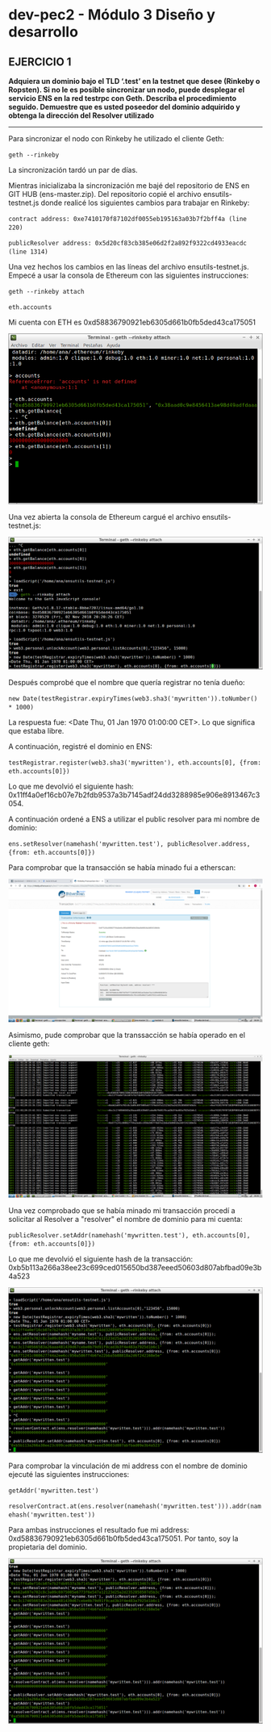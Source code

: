 # dev-pec2 - Módulo 3 Diseño y desarrollo

## EJERCICIO 1

**Adquiera un dominio bajo el TLD ‘.test’ en la testnet que desee (Rinkeby o Ropsten).  Si   no   le   es   posible   sincronizar   un   nodo,   puede   desplegar   el   servicio   ENS   en   la   red   testrpc con Geth. Describa el procedimiento seguido. Demuestre   que   es   usted   poseedor   del   dominio   adquirido   y   obtenga   la   dirección   del  Resolver utilizado** 

---

Para sincronizar el nodo con Rinkeby he utilizado el cliente Geth: 

`geth --rinkeby`

La sincronización tardó un par de días. 

Mientras inicializaba la sincronización me bajé del repositorio de ENS en GIT HUB (ens-master.zip). Del repositorio copié el archivo ensutils-testnet.js donde realicé los siguientes cambios para trabajar en Rinkeby:

`contract address: 0xe7410170f87102df0055eb195163a03b7f2bff4a (line 220)`

`publicResolver address: 0x5d20cf83cb385e06d2f2a892f9322cd4933eacdc (line 1314)`

Una vez hechos los cambios en las líneas del archivo ensutils-testnet.js. Empecé a usar la consola de Ethereum con las siguientes instrucciones:

`geth --rinkeby attach`

`eth.accounts` 

Mi cuenta con ETH es 0xd58836790921eb6305d661b0fb5ded43ca175051

 ![Dirección y ETH](https://github.com/anakb/dev-pec2.2/blob/master/ejercicio1/1.png "Dirección y ETH")

Una vez abierta la consola de Ethereum cargué el archivo ensutils-testnet.js:

![Carga de archivo ensutils-testnet.js modificado para Rinkeby](https://github.com/anakb/dev-pec2.2/blob/master/ejercicio1/2.png "Carga de archivo ensutils-testnet.js modificado para Rinkeby")

Después comprobé que el nombre que quería registrar no tenía dueño:

`new Date(testRegistrar.expiryTimes(web3.sha3('mywritten')).toNumber() * 1000)`

La respuesta fue: <Date Thu, 01 Jan 1970 01:00:00 CET>. Lo que significa que estaba libre. 

A continuación, registré el dominio en ENS: 

`testRegistrar.register(web3.sha3('mywritten'), eth.accounts[0], {from: eth.accounts[0]})`

Lo que me devolvió el siguiente hash: 0x11ff4a0ef16cb07e7b2fdb9537a3b7145adf24dd3288985e906e8913467c3054.

A continuación ordené a ENS a utilizar el public resolver para mi nombre de dominio:

`ens.setResolver(namehash('mywritten.test'), publicResolver.address, {from: eth.accounts[0]})`

Para comprobar que la transacción se había minado fui a etherscan:

![Transacción minada](https://github.com/anakb/dev-pec2.2/blob/master/ejercicio1/3.png "Transacción minada")

Asimismo, pude comprobar que la transsacción se había operado en el cliente geth:

![Transacciones en Geth](https://github.com/anakb/dev-pec2.2/blob/master/ejercicio1/4.png "Transacciones en Geth")

Una vez comprobado que se había minado mi transacción procedí a solicitar al Resolver a "resolver" el nombre de dominio para mi cuenta:

`publicResolver.setAddr(namehash('mywritten.test'), eth.accounts[0], {from: eth.accounts[0]})`

Lo que me devolvió el siguiente hash de la transacción: 0xb5b113a266a38ee23c699ced015650bd387eeed50603d807abfbad09e3b4a523

![Vinculación de cuenta con nombre de dominio](https://github.com/anakb/dev-pec2.2/blob/master/ejercicio1/5.png "Vinculación de cuenta con nombre de dominio")

Para comprobar la vinculación de mi address con el nombre de dominio ejecuté las siguientes instrucciones:

`getAddr('mywritten.test')`

`resolverContract.at(ens.resolver(namehash('mywritten.test'))).addr(namehash('mywritten.test'))`

Para ambas instrucciones el resultado fue mi address: 0xd58836790921eb6305d661b0fb5ded43ca175051. Por tanto, soy la propietaria del dominio. 

![Comprobación de dominio](https://github.com/anakb/dev-pec2.2/blob/master/ejercicio1/6.png "Comprobación de dominio")


